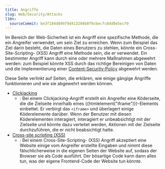 ```yaml
---
title: Angriffe
slug: Web/Security/Attacks
l10n:
  sourceCommit: be3f184d89979d413204b8f9cbecfc8dd0e5ecf9
---
```


Im Bereich der Web-Sicherheit ist ein Angriff eine spezifische Methode, die ein Angreifer verwendet, um sein Ziel zu erreichen. Wenn zum Beispiel das Ziel darin besteht, die Daten eines Benutzers zu stehlen, könnte ein Cross-Site-Scripting- (XSS) Angriff eine Methode sein, die er verwendet. Ein bestimmter Angriff kann durch eine oder mehrere Maßnahmen abgewehrt werden: zum Beispiel könnte XSS durch das richtige Bereinigen von Daten und die Implementierung einer [Content-Security-Policy](/de/docs/Web/HTTP/CSP) abgewehrt werden.

Diese Seite verlinkt auf Seiten, die erklären, wie einige gängige Angriffe funktionieren und wie sie abgewehrt werden können.

- [Clickjacking](/de/docs/Web/Security/Attacks/Clickjacking)
  - : Bei einem Clickjacking-Angriff erstellt ein Angreifer eine Köderseite, die die Zielseite innerhalb eines {{htmlelement("iframe")}}-Elements einbettet. Er verbirgt das `<iframe>` und überlagert einige Köderelemente darüber. Wenn der Benutzer mit diesen Köderelementen interagiert, interagiert er unbeabsichtigt mit der Zielseite und könnte dazu verleitet werden, Aktionen mit der Zielseite durchzuführen, die er nicht beabsichtigt hatte.
- [Cross-site scripting (XSS)](/de/docs/Web/Security/Attacks/XSS)
  - : Bei einem Cross-Site-Scripting- (XSS) Angriff akzeptiert eine Website einige vom Angreifer erstellte Eingaben und nimmt diese fälschlicherweise in die eigenen Seiten der Website auf, sodass der Browser sie als Code ausführt. Der bösartige Code kann dann alles tun, was der eigene Frontend-Code der Website tun könnte.
